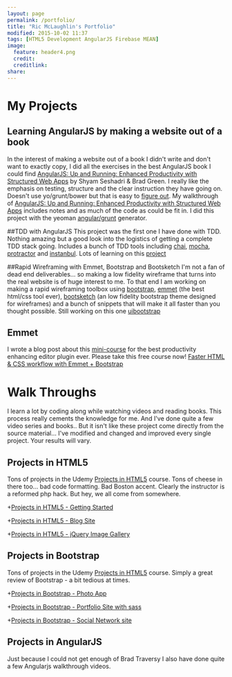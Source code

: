 ```yaml
---
layout: page
permalink: /portfolio/
title: "Ric McLaughlin's Portfolio"
modified: 2015-10-02 11:37
tags: [HTML5 Development AngularJS Firebase MEAN]
image:
  feature: header4.png
  credit: 
  creditlink: 
share: 
---
```

# My Projects

## Learning AngularJS by making a website out of a book
In the interest of making a website out of a book I didn't write and don't want to exactly copy, I did all the exercises in the best AngularJS book I could find  [AngularJS: Up and Running: Enhanced Productivity with Structured Web Apps](http://www.amazon.com/AngularJS-Running-Enhanced-Productivity-Structured-ebook/dp/B00NF07FSC) by Shyam Seshadri & Brad Green. I really like the emphasis on testing, structure and the clear instruction they have going on. Doesn't use yo/grunt/bower but that is easy to [figure out](http://yeoman.io/codelab/index.html). My walkthrough of [AngularJS: Up and Running: Enhanced Productivity with Structured Web Apps](http://ric.mclaughlin.today/ngup_n_running/) includes notes and as much of the code as could be fit in. I did this project with the yeoman [angular/grunt](https://github.com/yeoman/generator-angular) generator.  

##TDD with AngularJS
This project was the first one I have done with TDD. Nothing amazing but a good look into the logistics of getting a complete TDD stack going. Includes a bunch of TDD tools including [chai](http://chaijs.com/), [mocha](https://mochajs.org/), [protractor](https://angular.github.io/protractor/#/) and [instanbul](https://gotwarlost.github.io/istanbul/). Lots of learning on this [project](https://github.com/ricmclaughlin/ang_tdd)

##Rapid Wireframing with Emmet, Bootstrap and Bootsketch
I'm not a fan of dead end deliverables... so making a low fidelity wireframe that turns into the real website is of huge interest to me. To that end I am working on making a rapid wireframing toolbox using 
[bootstrap](http://getbootstrap.com), [emmet](http://emmet.io/) (the best html/css tool ever),  [bootsketch](http://yago.github.io/Bootsketch/) (an low fidelity bootstrap theme designed for wireframes) and a bunch of snippets that will make it all faster than you thought possible. Still working on this one [uibootstrap](http://ric.mclaughlin.today/uibootstrap/#/)

## Emmet
I wrote a blog post about this [mini-course](https://www.udemy.com/emmet-video-tutorials/) for the best productivity enhancing editor plugin ever.  Please take this free course now! [Faster HTML & CSS workflow with Emmet + Bootstrap](http://ric.mclaughlin.today/prj_html5_emmet/)

# Walk Throughs
I learn a lot by coding along while watching videos and reading books. This process really cements the knowledge for me. And I've done quite a few video series and books.. But it isn't like these project come directly from the source material... I've modified and changed and improved every single project. Your results will vary.

## Projects in HTML5
Tons of projects in the Udemy [Projects in HTML5](https://www.udemy.com/projects-in-html5/learn/#/) course. Tons of cheese in there too... bad code formatting. Bad Boston accent. Clearly the instructor is a reformed php hack. But hey, we all come from somewhere.

+[Projects in HTML5 - Getting Started](http://ric.mclaughlin.today/prj_html5_get_started/)

+[Projects in HTML5 - Blog Site](http://ric.mclaughlin.today/prj_html5_blog/)

+[Projects in HTML5 - jQuery Image Gallery](http://ric.mclaughlin.today/prj_html5_gallery/)

## Projects in Bootstrap
Tons of projects in the Udemy [Projects in HTML5](https://www.udemy.com/projects-in-html5/learn/#/) course. Simply a great review of Bootstrap - a bit tedious at times.

+[Projects in Bootstrap - Photo App](http://ric.mclaughlin.today/prj_btstrp_photo_app/)

+[Projects in Bootstrap - Portfolio Site with sass](http://ric.mclaughlin.today/prj_btstrp_portfolio_sass/) 

+[Projects in Bootstrap - Social Network site](http://ric.mclaughlin.today/prj_btstrp_dobble/) 

## Projects in AngularJS
Just because I could not get enough of Brad Traversy I also have done quite a few Angularjs walkthrough videos. 